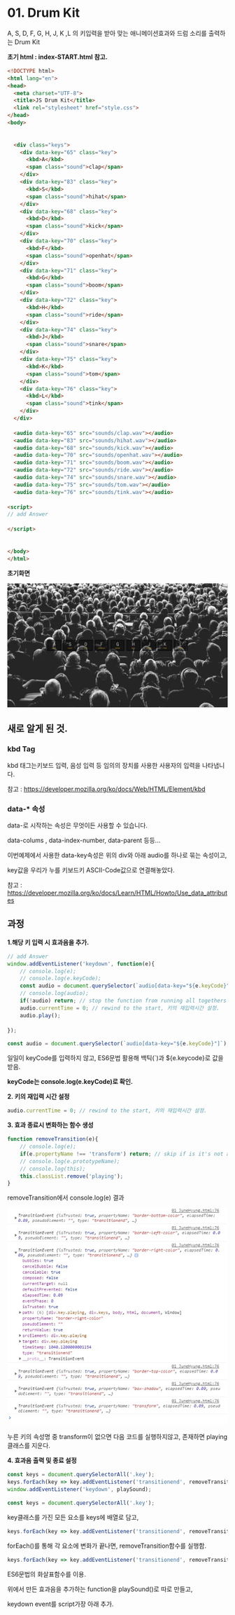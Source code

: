 # 01. Drum Kit

A, S, D, F, G, H, J, K ,L 의 키입력을 받아 맞는 애니메이션효과와 드럼 소리를 출력하는 Drum Kit



**초기 html : index-START.html 참고.**

```html
<!DOCTYPE html>
<html lang="en">
<head>
  <meta charset="UTF-8">
  <title>JS Drum Kit</title>
  <link rel="stylesheet" href="style.css">
</head>
<body>


  <div class="keys">
    <div data-key="65" class="key">
      <kbd>A</kbd>
      <span class="sound">clap</span>
    </div>
    <div data-key="83" class="key">
      <kbd>S</kbd>
      <span class="sound">hihat</span>
    </div>
    <div data-key="68" class="key">
      <kbd>D</kbd>
      <span class="sound">kick</span>
    </div>
    <div data-key="70" class="key">
      <kbd>F</kbd>
      <span class="sound">openhat</span>
    </div>
    <div data-key="71" class="key">
      <kbd>G</kbd>
      <span class="sound">boom</span>
    </div>
    <div data-key="72" class="key">
      <kbd>H</kbd>
      <span class="sound">ride</span>
    </div>
    <div data-key="74" class="key">
      <kbd>J</kbd>
      <span class="sound">snare</span>
    </div>
    <div data-key="75" class="key">
      <kbd>K</kbd>
      <span class="sound">tom</span>
    </div>
    <div data-key="76" class="key">
      <kbd>L</kbd>
      <span class="sound">tink</span>
    </div>
  </div>

  <audio data-key="65" src="sounds/clap.wav"></audio>
  <audio data-key="83" src="sounds/hihat.wav"></audio>
  <audio data-key="68" src="sounds/kick.wav"></audio>
  <audio data-key="70" src="sounds/openhat.wav"></audio>
  <audio data-key="71" src="sounds/boom.wav"></audio>
  <audio data-key="72" src="sounds/ride.wav"></audio>
  <audio data-key="74" src="sounds/snare.wav"></audio>
  <audio data-key="75" src="sounds/tom.wav"></audio>
  <audio data-key="76" src="sounds/tink.wav"></audio>

<script>
// add Answer

</script>


</body>
</html>

```



**초기화면**

<img src="./readme_images/startScreen.jpg">



## 새로 알게 된 것.

### kbd Tag

kbd 태그는키보드 입력, 음성 입력 등 임의의 장치를 사용한 사용자의 입력을 나타냅니다.

참고 : https://developer.mozilla.org/ko/docs/Web/HTML/Element/kbd



### data-* 속성

data-로 시작하는 속성은 무엇이든 사용할 수 있습니다.

data-colums , data-index-number, data-parent 등등...

이번예제에서 사용한 data-key속성은 위의 div와 아래 audio를 하나로 묶는 속성이고,

key값을 우리가 누를 키보드키 ASCII-Code값으로 연결해놓았다.

참고 : https://developer.mozilla.org/ko/docs/Learn/HTML/Howto/Use_data_attributes



## 과정

**1.해당 키 입력 시 효과음을 추가.**

```javascript
// add Answer
window.addEventListener('keydown', function(e){
    // console.log(e);
    // console.log(e.keyCode);
    const audio = document.querySelector(`audio[data-key="${e.keyCode}"]`);
    // console.log(audio);
    if(!audio) return; // stop the function from running all togethers
    audio.currentTime = 0; // rewind to the start, 키의 재입력시간 설정.
    audio.play();

});
```

```javascript
const audio = document.querySelector(`audio[data-key="${e.keyCode}"]`);
```

일일이 keyCode를 입력하지 않고, ES6문법 활용해 백틱(`)과 ${e.keycode}로 값을 받음.

**keyCode는 console.log(e.keyCode)로 확인.**



**2. 키의 재입력 시간 설정**

```javascript
audio.currentTime = 0; // rewind to the start, 키의 재입력시간 설정.
```



**3. 효과 종료시 변화하는 함수 생성**

```javascript
function removeTransition(e){
 	// console.log(e);
    if(e.propertyName !== 'transform') return; // skip if is it's not a transform
    // console.log(e.prototypeName);
    // console.log(this);
    this.classList.remove('playing');
}
```

removeTransition에서 console.log(e) 결과

<img src="./readme_images/removeTransition_result.jpg">

누른 키의 속성명 중 transform이 없으면 다음 코드를 실행하지않고, 존재하면 playing클래스를 지운다.

**4. 효과음 출력 및 종료 설정**

```javascript
const keys = document.querySelectorAll('.key');
keys.forEach(key => key.addEventListener('transitionend', removeTransition));
window.addEventListener('keydown', playSound);
```



```javascript
const keys = document.querySelectorAll('.key');
```

key클래스를 가진 모든 요소를 keys에 배열로 담고,



```javascript
keys.forEach(key => key.addEventListener('transitionend', removeTransition));
```

 forEach()를 통해 각 요소에 변화가 끝나면, removeTransition함수를 실행함.

```javascript
keys.forEach(key => key.addEventListener('transitionend', removeTransition));
```

ES6문법의 화살표함수를 이용.



위에서 만든 효과음을 추가하는 function을 playSound()로 따로 만들고, 

keydown event를 script가장 아래 추가.